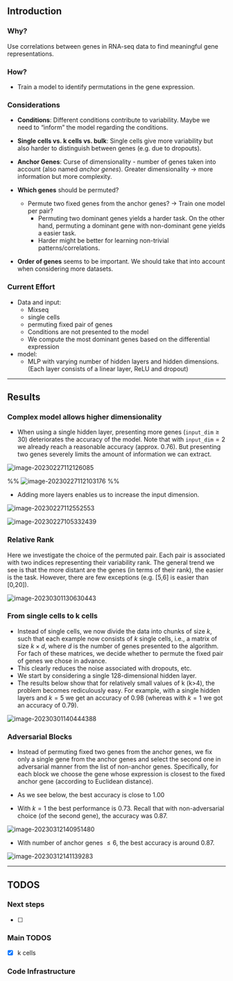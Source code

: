 ```toc
```

## Introduction 

### Why?

Use correlations between genes in RNA-seq data to find meaningful gene representations.

### How?

- Train a model to identify permutations in the gene expression.

### Considerations

- **Conditions**: Different conditions contribute to variability. Maybe we need to “inform” the model regarding the conditions.

- **Single cells vs. k cells vs. bulk**: Single cells give more variability but also harder to distinguish between genes (e.g. due to dropouts).

- **Anchor Genes**: Curse of dimensionality - number of genes taken into account (also named *anchor genes*). Greater dimensionality -> more information but more complexity.

- **Which genes** should be permuted?

  - Permute two fixed genes from the anchor genes? -> Train one model per pair?
    - Permuting two dominant genes yields a harder task. On the other hand, permuting a dominant gene with non-dominant gene yields a easier task. 
    - Harder might be better for learning non-trivial patterns/correlations.

- **Order of genes** seems to be important. We should take that into account when considering more datasets.

  

### Current Effort

- Data and input: 
  - Mixseq
  - single cells 
  - permuting fixed pair of genes
  - Conditions are not presented to the model
  - We compute the most dominant genes based on the differential expression 
- model:
  - MLP with varying number of hidden layers and hidden dimensions. (Each layer consists of a linear layer, ReLU and dropout)

---

## Results

### Complex model allows higher dimensionality

 <!--tb subproject: hidden_dims-->

- When using a single hidden layer, presenting more genes (`input_dim`$\ge 30$) deteriorates the accuracy of the model. Note that with `input_dim`$=2$ we already reach a reasonable accuracy (approx. 0.76). But presenting two genes severely limits the amount of information we can extract.

![image-20230227112126085](https://p.ipic.vip/gfzpmd.png)

%%
![image-20230227112103176](https://p.ipic.vip/64dbao.png)
%%



- Adding more layers enables us to increase the input dimension.

![image-20230227112552553](https://p.ipic.vip/2hq3rd.png)

![image-20230227105332439](https://p.ipic.vip/lkawfg.png)

### Relative Rank

 <!--tb subproject: relative_rank-->

Here we investigate the choice of the permuted pair. Each pair is associated with two indices representing their variability rank. The general trend we see is that the more distant are the genes (in terms of their rank), the easier is the task. However, there are few exceptions (e.g. [5,6] is easier than [0,20]). 



![image-20230301130630443](https://p.ipic.vip/g0zqb8.png)



### From single cells to k cells

- Instead of  single cells, we now divide the data into chunks of size $k$, such that each example now consists of $k$ single cells, i.e., a matrix of size $k \times d$, where $d$ is the number of genes presented to the algorithm. For fach of these matrices, we decide whether to permute the fixed pair of genes we chose in advance.
- This clearly reduces the noise associated with dropouts, etc.
- We start by considering a single 128-dimensional hidden layer. 
- The results below show that for relatively small values of k (k>4), the problem becomes rediculously easy. For example, with a single hidden layers and $k=5$ we get an accuracy of 0.98 (whereas with $k=1$ we got an accuracy of 0.79).



![image-20230301140444388](https://p.ipic.vip/mdb31t.png)



### Adversarial Blocks

<!--adv_blocks-->

- Instead of permuting fixed two genes from the anchor genes, we fix only a single gene from the anchor genes and select the second one in adversarial manner from the list of non-anchor genes. Specifically, for each block we choose the gene whose expression is closest to the fixed anchor gene (according to Euclidean distance).
- As we see below, the best accuracy is close to 1.00

- With $k=1$ the best performance is 0.73. Recall that with non-adversarial choice (of the second gene), the accuracy was 0.87.

![image-20230312140951480](https://p.ipic.vip/7qwkmx.png)

- With number of anchor genes $\le 6$, the best accuracy is around 0.87.

![image-20230312141139283](https://p.ipic.vip/smcq6l.png)











---

## TODOS



### Next steps

- [ ] 

### Main TODOS

- [x] k cells

### Code Infrastructure








​	
